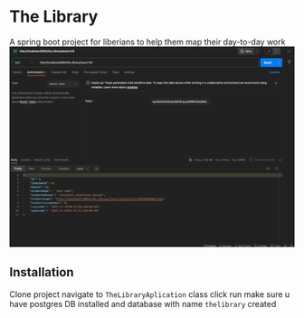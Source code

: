 # The Library
A spring boot project for liberians to help them map their day-to-day work
![Screenshot](imag1.png)
## Installation 
Clone project navigate to ```TheLibraryAplication``` class click run make sure u have postgres DB installed and database with name ```thelibrary``` created 
